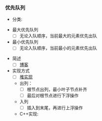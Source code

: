 ### 优先队列

+ 分类:
- 最大优先队列
  - [ ] 无论入队顺序，当前最大的元素优先出队

- 最小优先队列
  - [ ] 无论入队顺序，当前最小的元素优先出队

+ 简述
  - [ ] [博客](http://www.sohu.com/a/256022793_478315)

+ 实现方式
  - [ ] [堆实现](https://www.cnblogs.com/chenweichu/articles/5710567.html)
  - 出列：
    - [ ] 根节点出列，最小叶子节点补齐
    - [ ] 最后对根节点进行下浮操作
  - 入列
    - [ ] 插入到末尾，再进行上浮操作
  - C++实现:
  ```C++

     
  ```

